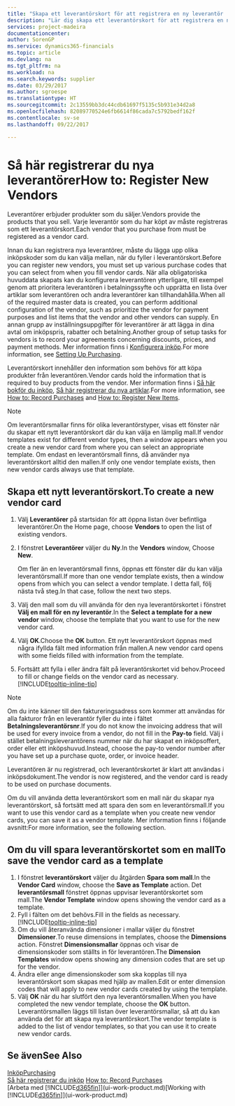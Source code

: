 ```yaml
---
title: "Skapa ett leverantörskort för att registrera en ny leverantör | Microsoft Docs"
description: "Lär dig skapa ett leverantörskort för att registrera en ny leverantör."
services: project-madeira
documentationcenter: 
author: SorenGP
ms.service: dynamics365-financials
ms.topic: article
ms.devlang: na
ms.tgt_pltfrm: na
ms.workload: na
ms.search.keywords: supplier
ms.date: 03/29/2017
ms.author: sgroespe
ms.translationtype: HT
ms.sourcegitcommit: 2c13559bb3dc44cdb61697f5135c5b931e34d2a8
ms.openlocfilehash: 82089770524e6fb6614f86cada7c5792bedf162f
ms.contentlocale: sv-se
ms.lasthandoff: 09/22/2017

---
```

# <a name="how-to-register-new-vendors"></a><span data-ttu-id="e51cb-103">Så här registrerar du nya leverantörer</span><span class="sxs-lookup"><span data-stu-id="e51cb-103">How to: Register New Vendors</span></span>
<span data-ttu-id="e51cb-104">Leverantörer erbjuder produkter som du säljer.</span><span class="sxs-lookup"><span data-stu-id="e51cb-104">Vendors provide the products that you sell.</span></span> <span data-ttu-id="e51cb-105">Varje leverantör som du har köpt av måste registreras som ett leverantörskort.</span><span class="sxs-lookup"><span data-stu-id="e51cb-105">Each vendor that you purchase from must be registered as a vendor card.</span></span>

<span data-ttu-id="e51cb-106">Innan du kan registrera nya leverantörer, måste du lägga upp olika inköpskoder som du kan välja mellan, när du fyller i leverantörskort.</span><span class="sxs-lookup"><span data-stu-id="e51cb-106">Before you can register new vendors, you must set up various purchase codes that you can select from when you fill vendor cards.</span></span> <span data-ttu-id="e51cb-107">När alla obligatoriska huvuddata skapats kan du konfigurera leverantören ytterligare, till exempel genom att prioritera leverantören i betalningssyfte och upprätta en lista över artiklar som leverantören och andra leverantörer kan tillhandahålla.</span><span class="sxs-lookup"><span data-stu-id="e51cb-107">When all of the required master data is created, you can perform additional configuration of the vendor, such as prioritize the vendor for payment purposes and list items that the vendor and other vendors can supply.</span></span> <span data-ttu-id="e51cb-108">En annan grupp av inställningsuppgifter för leverantörer är att lägga in dina avtal om inköpspris, rabatter och betalning.</span><span class="sxs-lookup"><span data-stu-id="e51cb-108">Another group of setup tasks for vendors is to record your agreements concerning discounts, prices, and payment methods.</span></span> <span data-ttu-id="e51cb-109">Mer information finns i [Konfigurera inköp](purchasing-setup-purchasing.md).</span><span class="sxs-lookup"><span data-stu-id="e51cb-109">For more information, see [Setting Up Purchasing](purchasing-setup-purchasing.md).</span></span>

<span data-ttu-id="e51cb-110">Leverantörskort innehåller den information som behövs för att köpa produkter från leverantören.</span><span class="sxs-lookup"><span data-stu-id="e51cb-110">Vendor cards hold the information that is required to buy products from the vendor.</span></span> <span data-ttu-id="e51cb-111">Mer information finns i [Så här bokför du inköp](purchasing-how-record-purchases.md), [Så här registrerar du nya artiklar](inventory-how-register-new-items.md).</span><span class="sxs-lookup"><span data-stu-id="e51cb-111">For more information, see [How to: Record Purchases](purchasing-how-record-purchases.md) and [How to: Register New Items](inventory-how-register-new-items.md).</span></span>

> [!NOTE]  
>   <span data-ttu-id="e51cb-112">Om leverantörsmallar finns för olika leverantörstyper, visas ett fönster när du skapar ett nytt leverantörskort där du kan välja en lämplig mall.</span><span class="sxs-lookup"><span data-stu-id="e51cb-112">If vendor templates exist for different vendor types, then a window appears when you create a new vendor card from where you can select an appropriate template.</span></span> <span data-ttu-id="e51cb-113">Om endast en leverantörsmall finns, då använder nya leverantörskort alltid den mallen.</span><span class="sxs-lookup"><span data-stu-id="e51cb-113">If only one vendor template exists, then new vendor cards always use that template.</span></span>

## <a name="to-create-a-new-vendor-card"></a><span data-ttu-id="e51cb-114">Skapa ett nytt leverantörskort.</span><span class="sxs-lookup"><span data-stu-id="e51cb-114">To create a new vendor card</span></span>
1. <span data-ttu-id="e51cb-115">Välj **Leverantörer** på startsidan för att öppna listan över befintliga leverantörer.</span><span class="sxs-lookup"><span data-stu-id="e51cb-115">On the Home page, choose **Vendors** to open the list of existing vendors.</span></span>  
2. <span data-ttu-id="e51cb-116">I fönstret **Leverantörer** väljer du **Ny**.</span><span class="sxs-lookup"><span data-stu-id="e51cb-116">In the **Vendors** window, Choose **New**.</span></span>

    <span data-ttu-id="e51cb-117">Om fler än en leverantörsmall finns, öppnas ett fönster där du kan välja leverantörsmall.</span><span class="sxs-lookup"><span data-stu-id="e51cb-117">If more than one vendor template exists, then a window opens from which you can select a vendor template.</span></span> <span data-ttu-id="e51cb-118">I detta fall, följ nästa två steg.</span><span class="sxs-lookup"><span data-stu-id="e51cb-118">In that case, follow the next two steps.</span></span>
3. <span data-ttu-id="e51cb-119">Välj den mall som du vill använda för den nya leverantörskortet i fönstret **Välj en mall för en ny leverantör**.</span><span class="sxs-lookup"><span data-stu-id="e51cb-119">In the **Select a template for a new vendor** window, choose the template that you want to use for the new vendor card.</span></span>
4. <span data-ttu-id="e51cb-120">Välj **OK**.</span><span class="sxs-lookup"><span data-stu-id="e51cb-120">Choose the **OK** button.</span></span> <span data-ttu-id="e51cb-121">Ett nytt leverantörskort öppnas med några ifyllda fält med information från mallen.</span><span class="sxs-lookup"><span data-stu-id="e51cb-121">A new vendor card opens with some fields filled with information from the template.</span></span>
5. <span data-ttu-id="e51cb-122">Fortsätt att fylla i eller ändra fält på leverantörskortet vid behov.</span><span class="sxs-lookup"><span data-stu-id="e51cb-122">Proceed to fill or change fields on the vendor card as necessary.</span></span> [!INCLUDE[tooltip-inline-tip](includes/tooltip-inline-tip_md.md)]

> [!NOTE]  
>   <span data-ttu-id="e51cb-123">Om du inte känner till den faktureringsadress som kommer att användas för alla fakturor från en leverantör fyller du inte i fältet **Betalningsleverantörsnr**.</span><span class="sxs-lookup"><span data-stu-id="e51cb-123">If you do not know the invoicing address that will be used for every invoice from a vendor, do not fill in the **Pay-to** field.</span></span> <span data-ttu-id="e51cb-124">Välj i stället betalningsleverantörens nummer när du har skapat en inköpsoffert, order eller ett inköpshuvud.</span><span class="sxs-lookup"><span data-stu-id="e51cb-124">Instead, choose the pay-to vendor number after you have set up a purchase quote, order, or invoice header.</span></span>

<span data-ttu-id="e51cb-125">Leverantören är nu registrerad, och leverantörskortet är klart att användas i inköpsdokument.</span><span class="sxs-lookup"><span data-stu-id="e51cb-125">The vendor is now registered, and the vendor card is ready to be used on purchase documents.</span></span>

<span data-ttu-id="e51cb-126">Om du vill använda detta leverantörskort som en mall när du skapar nya leverantörskort, så fortsätt med att spara den som en leverantörsmall.</span><span class="sxs-lookup"><span data-stu-id="e51cb-126">If you want to use this vendor card as a template when you create new vendor cards, you can save it as a vendor template.</span></span> <span data-ttu-id="e51cb-127">Mer information finns i följande avsnitt:</span><span class="sxs-lookup"><span data-stu-id="e51cb-127">For more information, see the following section.</span></span>

## <a name="to-save-the-vendor-card-as-a-template"></a><span data-ttu-id="e51cb-128">Om du vill spara leverantörskortet som en mall</span><span class="sxs-lookup"><span data-stu-id="e51cb-128">To save the vendor card as a template</span></span>
1. <span data-ttu-id="e51cb-129">I fönstret **leverantörskort** väljer du åtgärden **Spara som mall**.</span><span class="sxs-lookup"><span data-stu-id="e51cb-129">In the **Vendor Card** window, choose the **Save as Template** action.</span></span> <span data-ttu-id="e51cb-130">Det **leverantörsmall** fönstret öppnas uppvisar leverantörskortet som mall.</span><span class="sxs-lookup"><span data-stu-id="e51cb-130">The **Vendor Template** window opens showing the vendor card as a template.</span></span>
2. <span data-ttu-id="e51cb-131">Fyll i fälten om det behövs.</span><span class="sxs-lookup"><span data-stu-id="e51cb-131">Fill in the fields as necessary.</span></span> [!INCLUDE[tooltip-inline-tip](includes/tooltip-inline-tip_md.md)]
3. <span data-ttu-id="e51cb-132">Om du vill återanvända dimensioner i mallar väljer du fönstret **Dimensioner**.</span><span class="sxs-lookup"><span data-stu-id="e51cb-132">To reuse dimensions in templates, choose the **Dimensions** action.</span></span> <span data-ttu-id="e51cb-133">Fönstret **Dimensionsmallar** öppnas och visar de dimensionskoder som ställts in för leverantören.</span><span class="sxs-lookup"><span data-stu-id="e51cb-133">The **Dimension Templates** window opens showing any dimension codes that are set up for the vendor.</span></span>
4. <span data-ttu-id="e51cb-134">Ändra eller ange dimensionskoder som ska kopplas till nya leverantörskort som skapas med hjälp av mallen.</span><span class="sxs-lookup"><span data-stu-id="e51cb-134">Edit or enter dimension codes that will apply to new vendor cards created by using the template.</span></span>
5. <span data-ttu-id="e51cb-135">Välj **OK** när du har slutfört den nya leverantörsmallen.</span><span class="sxs-lookup"><span data-stu-id="e51cb-135">When you have completed the new vendor template, choose the **OK** button.</span></span>  
   <span data-ttu-id="e51cb-136">Leverantörsmallen läggs till listan över leverantörsmallar, så att du kan använda det för att skapa nya leverantörskort.</span><span class="sxs-lookup"><span data-stu-id="e51cb-136">The vendor template is added to the list of vendor templates, so that you can use it to create new vendor cards.</span></span>

## <a name="see-also"></a><span data-ttu-id="e51cb-137">Se även</span><span class="sxs-lookup"><span data-stu-id="e51cb-137">See Also</span></span>
[<span data-ttu-id="e51cb-138">Inköp</span><span class="sxs-lookup"><span data-stu-id="e51cb-138">Purchasing</span></span>](purchasing-manage-purchasing.md)  
<span data-ttu-id="e51cb-139">[Så här registrerar du inköp](purchasing-how-record-purchases.md) </span><span class="sxs-lookup"><span data-stu-id="e51cb-139">[How to: Record Purchases](purchasing-how-record-purchases.md) </span></span>  
<span data-ttu-id="e51cb-140">[Arbeta med [!INCLUDE[d365fin](includes/d365fin_md.md)]](ui-work-product.md)</span><span class="sxs-lookup"><span data-stu-id="e51cb-140">[Working with [!INCLUDE[d365fin](includes/d365fin_md.md)]](ui-work-product.md)</span></span>  

